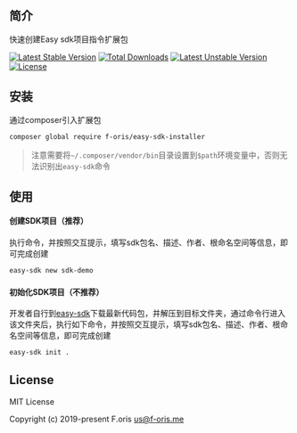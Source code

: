 ## 简介

快速创建Easy sdk项目指令扩展包

[![Latest Stable Version](https://poser.pugx.org/f-oris/easy-sdk-installer/v)](//packagist.org/packages/f-oris/easy-sdk-installer) [![Total Downloads](https://poser.pugx.org/f-oris/easy-sdk-installer/downloads)](//packagist.org/packages/f-oris/easy-sdk-installer) [![Latest Unstable Version](https://poser.pugx.org/f-oris/easy-sdk-installer/v/unstable)](//packagist.org/packages/f-oris/easy-sdk-installer) [![License](https://poser.pugx.org/f-oris/easy-sdk-installer/license)](//packagist.org/packages/f-oris/easy-sdk-installer)

## 安装

通过composer引入扩展包

```bash
composer global require f-oris/easy-sdk-installer
```

> 注意需要将`~/.composer/vendor/bin`目录设置到`$path`环境变量中，否则无法识别出`easy-sdk`命令

## 使用

#### 创建SDK项目（推荐）

执行命令，并按照交互提示，填写sdk包名、描述、作者、根命名空间等信息，即可完成创建

```bash
easy-sdk new sdk-demo
```

#### 初始化SDK项目（不推荐）

开发者自行到[easy-sdk](https://github.com/itsanr-oris/easy-sdk)下载最新代码包，并解压到目标文件夹，通过命令行进入该文件夹后，执行如下命令，并按照交互提示，填写sdk包名、描述、作者、根命名空间等信息，即可完成创建

```bash
easy-sdk init .
```

## License

MIT License

Copyright (c) 2019-present F.oris <us@f-oris.me>

